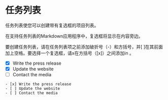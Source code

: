 # 任务列表

任务列表使您可以创建带有复选框的项目列表。

在支持任务列表的Markdown应用程序中，复选框将显示在内容旁边。

要创建任务列表，请在任务列表项之前添加破折号（-）和方括号，并[ ]在其前面加上空格。要选择一个复选框，请x在方括号（[x]）之间添加in 。


- [x] Write the press release
- [x] Update the website
- [ ] Contact the media

```
- [x] Write the press release
- [ ] Update the website
- [ ] Contact the media
```